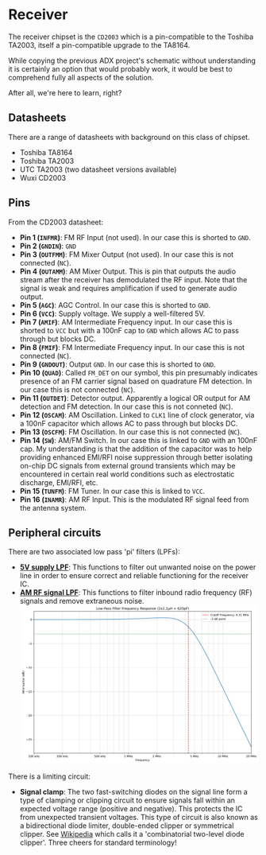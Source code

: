 # Receiver

The receiver chipset is the `CD2003` which is a pin-compatible to the Toshiba TA2003, itself a pin-compatible upgrade to the TA8164.

While copying the previous ADX project's schematic without understanding it is certainly an option that would probably work, it would be best to comprehend fully all aspects of the solution.

After all, we're here to learn, right?

## Datasheets

There are a range of datasheets with background on this class of chipset.
 * Toshiba TA8164
 * Toshiba TA2003
 * UTC TA2003 (two datasheet versions available)
 * Wuxi CD2003

## Pins

From the CD2003 datasheet:

 * __Pin 1 (`INFMR`)__: FM RF Input (not used). In our case this is shorted to `GND`.
 * __Pin 2 (`GNDIN`)__: `GND`
 * __Pin 3 (`OUTFMM`)__: FM Mixer Output (not used). In our case this is not connected (`NC`).
 * __Pin 4 (`OUTAMM`)__: AM Mixer Output. This is pin that outputs the audio stream after the receiver has demodulated the RF input. Note that the signal is weak and requires amplification if used to generate audio output.
 * __Pin 5 (`AGC`)__: AGC Control. In our case this is shorted to `GND`.
 * __Pin 6 (`VCC`)__: Supply voltage. We supply a well-filtered 5V.
 * __Pin 7 (`AMIF`)__: AM Intermediate Frequency input. In our case this is shorted to `VCC` but with a 100nF cap to `GND` which allows AC to pass through but blocks DC.
 * __Pin 8 (`FMIF`)__: FM Intermediate Frequency input. In our case this is not connected (`NC`).
 * __Pin 9 (`GNDOUT`)__: Output `GND`. In our case this is shorted to `GND`.
 * __Pin 10 (`QUAD`)__: Called `FM_DET` on our symbol, this pin presumably indicates presence of an FM carrier signal based on quadrature FM detection. In our case this is not connected (`NC`).
 * __Pin 11 (`OUTDET`)__: Detector output. Apparently a logical OR output for AM detection and FM detection. In our case this is not conneted (`NC`).
 * __Pin 12 (`OSCAM`)__: AM Oscillation. Linked to `CLK1` line of clock generator, via a 100nF capacitor which allows AC to pass through but blocks DC.
 * __Pin 13 (`OSCFM`)__: FM Oscillation. In our case this is not connected (`NC`).
 * __Pin 14 (`SW`)__: AM/FM Switch. In our case this is linked to `GND` with an 100nF cap. My understanding is that the addition of the capacitor was to help providing enhanced EMI/RFI noise suppression through better isolating on-chip DC signals from external ground transients which may be encountered in certain real world conditions such as electrostatic discharge, EMI/RFI, etc.
 * __Pin 15 (`TUNFM`)__: FM Tuner. In our case this is linked to `VCC`.
 * __Pin 16 (`INAMR`)__: AM RF Input. This is the modulated RF signal feed from the antenna system.

## Peripheral circuits

There are two associated low pass 'pi' filters (LPFs):
 * __[5V supply LPF](../filter-models/cd2003-supply-low-pass-filter)__: This functions to filter out unwanted noise on the power line in order to ensure correct and reliable functioning for the receiver IC.
 * __[AM RF signal LPF](../filter-models/cd2003-rf-low-pass-filter)__: This functions to filter inbound radio frequency (RF) signals and remove extraneous noise. ![image](../filter-models/cd2003-rf-low-pass-filter/cd2003-rf-low-pass-filter.png)

There is a limiting circuit:
 * __Signal clamp__: The two fast-switching diodes on the signal line form a type of clamping or clipping circuit to ensure signals fall within an expected voltage range (positive and negative). This protects the IC from unexpected transient voltages. This type of circuit is also known as a bidirectional diode limiter, double-ended clipper or symmetrical clipper. See [Wikipedia](https://en.wikipedia.org/wiki/Clipper_(electronics)#Combinational_two-level_diode_clipper) which calls it a 'combinatorial two-level diode clipper'. Three cheers for standard terminology!
